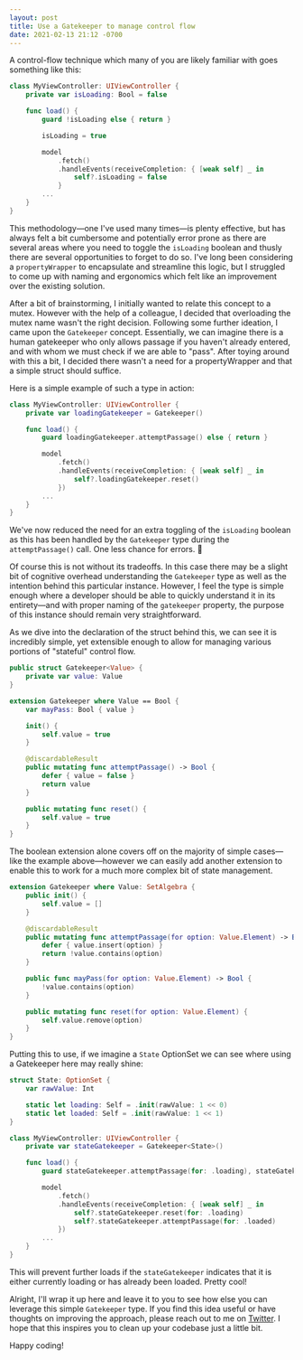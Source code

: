 ```yaml
---
layout: post
title: Use a Gatekeeper to manage control flow
date: 2021-02-13 21:12 -0700
---
```

A control-flow technique which many of you are likely familiar with goes something like this:

``` swift
class MyViewController: UIViewController {
    private var isLoading: Bool = false

    func load() {
        guard !isLoading else { return }

        isLoading = true

        model
            .fetch()
            .handleEvents(receiveCompletion: { [weak self] _ in
                self?.isLoading = false
            }
        ...
    }
}
```

This methodology—one I've used many times—is plenty effective, but has always felt a bit cumbersome and potentially error prone as there are several areas where you need to toggle the `isLoading` boolean and thusly there are several opportunities to forget to do so. I've long been considering a `propertyWrapper` to encapsulate and streamline this logic, but I struggled to come up with naming and ergonomics which felt like an improvement over the existing solution.

After a bit of brainstorming, I initially wanted to relate this concept to a mutex. However with the help of a colleague, I decided that overloading the mutex name wasn't the right decision. Following some further ideation, I came upon the `Gatekeeper` concept. Essentially, we can imagine there is a human gatekeeper who only allows passage if you haven't already entered, and with whom we must check if we are able to "pass". After toying around with this a bit, I decided there wasn't a need for a propertyWrapper and that a simple struct should suffice.

Here is a simple example of such a type in action:

``` swift
class MyViewController: UIViewController {
    private var loadingGatekeeper = Gatekeeper()

    func load() {
        guard loadingGatekeeper.attemptPassage() else { return }

        model
            .fetch()
            .handleEvents(receiveCompletion: { [weak self] _ in
                self?.loadingGatekeeper.reset()
            })
        ...
    }
}
```

We've now reduced the need for an extra toggling of the `isLoading` boolean as this has been handled by the `Gatekeeper` type during the `attemptPassage()` call. One less chance for errors. 🎉

Of course this is not without its tradeoffs. In this case there may be a slight bit of cognitive overhead understanding the `Gatekeeper` type as well as the intention behind this particular instance. However, I feel the type is simple enough where a developer should be able to quickly understand it in its entirety—and with proper naming of the `gatekeeper` property, the purpose of this instance should remain very straightforward.

As we dive into the declaration of the struct behind this, we can see it is incredibly simple, yet extensible enough to allow for managing various portions of "stateful" control flow.

``` swift
public struct Gatekeeper<Value> {
    private var value: Value
}

extension Gatekeeper where Value == Bool {
    var mayPass: Bool { value }

    init() {
        self.value = true
    }

    @discardableResult
    public mutating func attemptPassage() -> Bool {
        defer { value = false }
        return value
    }

    public mutating func reset() {
        self.value = true
    }
}
```

The boolean extension alone covers off on the majority of simple cases—like the example above—however we can easily add another extension to enable this to work for a much more complex bit of state management.

``` swift
extension Gatekeeper where Value: SetAlgebra {
    public init() {
        self.value = []
    }

    @discardableResult
    public mutating func attemptPassage(for option: Value.Element) -> Bool {
        defer { value.insert(option) }
        return !value.contains(option)
    }

    public func mayPass(for option: Value.Element) -> Bool {
        !value.contains(option)
    }

    public mutating func reset(for option: Value.Element) {
        self.value.remove(option)
    }
}
```

Putting this to use, if we imagine a `State` OptionSet we can see where using a Gatekeeper here may really shine:

``` swift
struct State: OptionSet {
    var rawValue: Int

    static let loading: Self = .init(rawValue: 1 << 0)
    static let loaded: Self = .init(rawValue: 1 << 1)
}

class MyViewController: UIViewController {
    private var stateGatekeeper = Gatekeeper<State>()

    func load() {
        guard stateGatekeeper.attemptPassage(for: .loading), stateGatekeeper.mayPass(for: .loaded) else { return }

        model
            .fetch()
            .handleEvents(receiveCompletion: { [weak self] _ in
                self?.stateGatekeeper.reset(for: .loading)
                self?.stateGatekeeper.attemptPassage(for: .loaded)
            })
        ...
    }
}
```

This will prevent further loads if the `stateGatekeeper` indicates that it is either currently loading or has already been loaded. Pretty cool!

Alright, I'll wrap it up here and leave it to you to see how else you can leverage this simple `Gatekeeper` type. If you find this idea useful or have thoughts on improving the approach, please reach out to me on [Twitter](https://twitter.com/namolnad). I hope that this inspires you to clean up your codebase just a little bit.

Happy coding!
